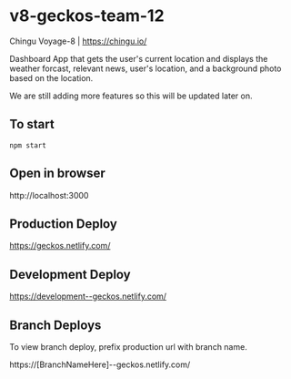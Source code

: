 # v8-geckos-team-12

Chingu Voyage-8 | https://chingu.io/

Dashboard App that gets the user's current location and displays the weather forcast, relevant news, user's location, and a background photo based on the location. 

We are still adding more features so this will be updated later on.

## To start

`npm start`

## Open in browser

http://localhost:3000

## Production Deploy

https://geckos.netlify.com/

## Development Deploy

https://development--geckos.netlify.com/

## Branch Deploys

To view branch deploy, prefix production url with branch name.

https://[BranchNameHere]--geckos.netlify.com/

